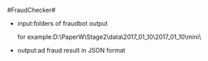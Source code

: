 #FraudChecker#
- input:folders of fraudbot output
  
	for example:D:\PaperW\Stage2\data\2017_01_10\2017_01_10\mini\
- output:ad fraud result in JSON format